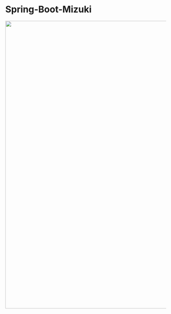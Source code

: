 # Spring-Boot-Mizuki

 <img src="https://github.com/shutokawabata0723/Spring-Boot-Mizuki/blob/master/Casino.gif" width="900px">
